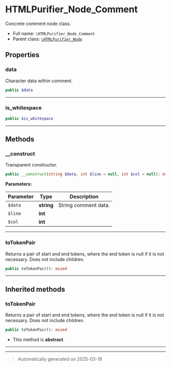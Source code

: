 
# HTMLPurifier_Node_Comment

Concrete comment node class.



* Full name: `\HTMLPurifier_Node_Comment`
* Parent class: [`\HTMLPurifier_Node`](./HTMLPurifier_Node.md)



## Properties


### data

Character data within comment.

```php
public $data
```






***

### is_whitespace



```php
public $is_whitespace
```






***

## Methods


### __construct

Transparent constructor.

```php
public __construct(string $data, int $line = null, int $col = null): mixed
```








**Parameters:**

| Parameter | Type | Description |
|-----------|------|-------------|
| `$data` | **string** | String comment data. |
| `$line` | **int** |  |
| `$col` | **int** |  |





***

### toTokenPair

Returns a pair of start and end tokens, where the end token
is null if it is not necessary. Does not include children.

```php
public toTokenPair(): mixed
```












***


## Inherited methods


### toTokenPair

Returns a pair of start and end tokens, where the end token
is null if it is not necessary. Does not include children.

```php
public toTokenPair(): mixed
```




* This method is **abstract**.







***


***
> Automatically generated on 2025-03-18
